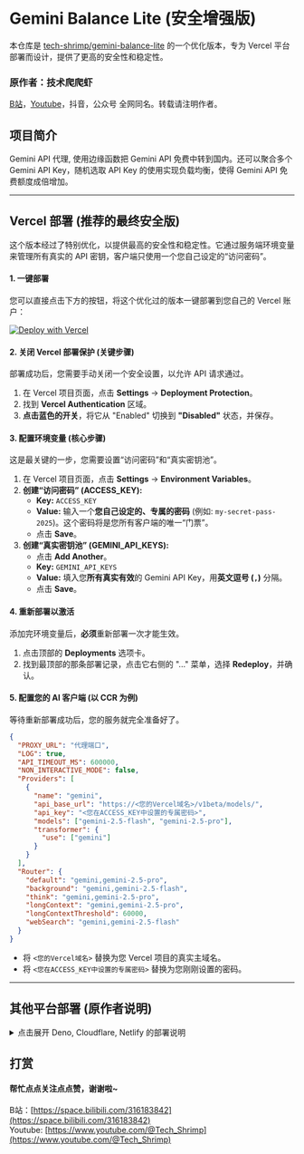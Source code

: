 # Gemini Balance Lite (安全增强版)

本仓库是 [tech-shrimp/gemini-balance-lite](https://github.com/tech-shrimp/gemini-balance-lite) 的一个优化版本，专为 Vercel 平台部署而设计，提供了更高的安全性和稳定性。

### 原作者：技术爬爬虾
[B站](https://space.bilibili.com/316183842)，[Youtube](https://www.youtube.com/@Tech_Shrimp)，抖音，公众号 全网同名。转载请注明作者。


## 项目简介

Gemini API 代理, 使用边缘函数把 Gemini API 免费中转到国内。还可以聚合多个 Gemini API Key，随机选取 API Key 的使用实现负载均衡，使得 Gemini API 免费额度成倍增加。

---

## Vercel 部署 (推荐的最终安全版)

这个版本经过了特别优化，以提供最高的安全性和稳定性。它通过服务端环境变量来管理所有真实的 API 密钥，客户端只使用一个您自己设定的“访问密码”。

#### **1. 一键部署**

您可以直接点击下方的按钮，将这个优化过的版本一键部署到您自己的 Vercel 账户：

[![Deploy with Vercel](https://vercel.com/button)](https://vercel.com/new/clone?repository-url=https://github.com/woshengqilenie/gemini-balance-lite)

#### **2. 关闭 Vercel 部署保护 (关键步骤)**

部署成功后，您需要手动关闭一个安全设置，以允许 API 请求通过。

1.  在 Vercel 项目页面，点击 **Settings** -> **Deployment Protection**。
2.  找到 **Vercel Authentication** 区域。
3.  **点击蓝色的开关**，将它从 "Enabled" 切换到 **"Disabled"** 状态，并保存。

#### **3. 配置环境变量 (核心步骤)**

这是最关键的一步，您需要设置“访问密码”和“真实密钥池”。

1.  在 Vercel 项目页面，点击 **Settings** -> **Environment Variables**。
2.  **创建“访问密码” (ACCESS_KEY):**
    *   **Key:** `ACCESS_KEY`
    *   **Value:** 输入一个**您自己设定的、专属的密码** (例如: `my-secret-pass-2025`)。这个密码将是您所有客户端的唯一“门票”。
    *   点击 **Save**。
3.  **创建“真实密钥池” (GEMINI_API_KEYS):**
    *   点击 **Add Another**。
    *   **Key:** `GEMINI_API_KEYS`
    *   **Value:** 填入您**所有真实有效**的 Gemini API Key，用**英文逗号 (`,`)** 分隔。
    *   点击 **Save**。

#### **4. 重新部署以激活**

添加完环境变量后，**必须**重新部署一次才能生效。

1.  点击顶部的 **Deployments** 选项卡。
2.  找到最顶部的那条部署记录，点击它右侧的 "..." 菜单，选择 **Redeploy**，并确认。

#### **5. 配置您的 AI 客户端 (以 CCR 为例)**

等待重新部署成功后，您的服务就完全准备好了。

```json
{
  "PROXY_URL": "代理端口",
  "LOG": true,
  "API_TIMEOUT_MS": 600000,
  "NON_INTERACTIVE_MODE": false,
  "Providers": [
    {
      "name": "gemini",
      "api_base_url": "https://<您的Vercel域名>/v1beta/models/",
      "api_key": "<您在ACCESS_KEY中设置的专属密码>",
      "models": ["gemini-2.5-flash", "gemini-2.5-pro"],
      "transformer": {
        "use": ["gemini"]
      }
    }
  ],
  "Router": {
    "default": "gemini,gemini-2.5-pro",
    "background": "gemini,gemini-2.5-flash",
    "think": "gemini,gemini-2.5-pro",
    "longContext": "gemini,gemini-2.5-pro",
    "longContextThreshold": 60000,
    "webSearch": "gemini,gemini-2.5-flash"
  }
}
```

*   将 `<您的Vercel域名>` 替换为您 Vercel 项目的真实主域名。
*   将 `<您在ACCESS_KEY中设置的专属密码>` 替换为您刚刚设置的密码。

---

## 其他平台部署 (原作者说明)

<details>
<summary>点击展开 Deno, Cloudflare, Netlify 的部署说明</summary>

### Deno部署

1. [fork](https://github.com/tech-shrimp/gemini-balance-lite/fork)原作者项目
2. 登录/注册 https://dash.deno.com/
3. 创建项目 https://dash.deno.com/new_project
4. 选择此项目，填写项目名字（请仔细填写项目名字，关系到自动分配的域名）
5. Entrypoint 填写 `src/deno_index.ts` 其他字段留空
6. 点击 <b>Deploy Project</b>
7. ... (后续步骤请参考原作者仓库)

### Cloudflare Worker 部署
[![Deploy to Cloudflare Workers](https://deploy.workers.cloudflare.com/button)](https://deploy.workers.cloudflare.com/?url=https://github.com/tech-shrimp/gemini-balance-lite)

*   (请参考原作者仓库说明)

### Netlify部署
[![Deploy to Netlify](https://www.netlify.com/img/deploy/button.svg)](https://app.netlify.com/start/deploy?repository=https://github.com/tech-shrimp/gemini-balance-lite)

*   (请参考原作者仓库说明)

</details>

## 打赏
#### 帮忙点点关注点点赞，谢谢啦~
B站：[https://space.bilibili.com/316183842](https://space.bilibili.com/316183842)<br>
Youtube: [https://www.youtube.com/@Tech_Shrimp](https://www.youtube.com/@Tech_Shrimp)
